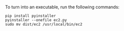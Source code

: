 To turn into an executable, run the following commands:

```
pip install pyinstaller
pyinstaller --onefile ec2.py
sudo mv dist/ec2 /usr/local/bin/ec2
```
